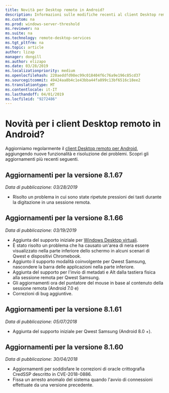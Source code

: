```yaml
---
title: Novità per Desktop remoto in Android?
description: Informazioni sulle modifiche recenti al client Desktop remoto per Android
ms.custom: na
ms.prod: windows-server-threshold
ms.reviewer: na
ms.suite: na
ms.technology: remote-desktop-services
ms.tgt_pltfrm: na
ms.topic: article
author: lizap
manager: dongill
ms.author: elizapo
ms.date: 03/28/2019
ms.localizationpriority: medium
ms.openlocfilehash: 220aeddfd98ec99c018404f6c76a9e196c85cd37
ms.sourcegitcommit: 49424aa8b4c1e43bba44fa899c13bf6516c18ee2
ms.translationtype: MT
ms.contentlocale: it-IT
ms.lasthandoff: 04/01/2019
ms.locfileid: "9272486"
---
```

# Novità per i client Desktop remoto in Android?

Aggiorniamo regolarmente il [client Desktop remoto per Android](remote-desktop-android.md), aggiungendo nuove funzionalità e risoluzione dei problemi. Scopri gli aggiornamenti più recenti seguenti.

## Aggiornamenti per la versione 8.1.67
*Data di pubblicazione: 03/28/2019*

- Risolto un problema in cui sono state ripetute pressioni dei tasti durante la digitazione in una sessione remota.

## Aggiornamenti per la versione 8.1.66
*Data di pubblicazione: 03/19/2019*

- Aggiunta del supporto iniziale per [Windows Desktop virtuali](https://aka.ms/wvd).
- È stato risolto un problema che ha causato un'area di nera essere visualizzato nella parte inferiore dello schermo in alcuni scenari di Qwest e dispositivi Chromebook.
- Aggiunto il supporto modalità coinvolgente per Qwest Samsung, nascondere la barra delle applicazioni nella parte inferiore.
- Aggiunta del supporto per l'invio di metadati e Alt dalla tastiera fisica alla sessione remota per Qwest Samsung.
- Gli aggiornamenti ora del puntatore del mouse in base al contenuto della sessione remota (Android 7.0 e)
- Correzioni di bug aggiuntive.

## Aggiornamenti per la versione 8.1.61
*Data di pubblicazione: 05/07/2018*

- Aggiunta del supporto iniziale per Qwest Samsung (Android 8.0 +).

## Aggiornamenti per la versione 8.1.60
*Data di pubblicazione: 30/04/2018*

- Aggiornamenti per soddisfare le correzioni di oracle crittografia CredSSP descritto in CVE-2018-0886.
- Fissa un arresto anomalo del sistema quando l'avvio di connessioni effettuate da una versione precedente.

